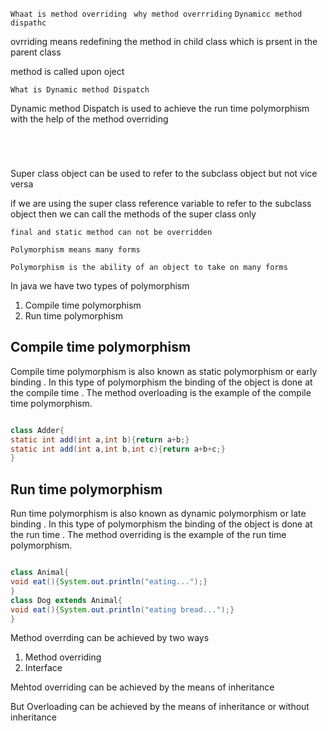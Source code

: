 `Whaat is method overriding `
`why method overrriding`
`Dynamicc method dispathc `





ovrriding means redefining the method in child class which is prsent in the parent class 



method is called upon oject 


`What is Dynamic method Dispatch `

Dynamic method Dispatch is used to achieve the run time polymorphism with the help of the method overriding


```java





```


Super class object can be used to refer to the subclass object but not vice versa

if we are using the super class reference variable to refer to the subclass object then we can call the methods of the super class only


`final and static method can not be overridden `



`Polymorphism means many forms `

`Polymorphism is the ability of an object to take on many forms `

In java we have two types of polymorphism

1. Compile time polymorphism
2. Run time polymorphism


## Compile time polymorphism

Compile time polymorphism is also known as static polymorphism or early binding . In this type of polymorphism the binding of the object is done at the compile time . The method overloading is the example of the compile time polymorphism.

```java

class Adder{
static int add(int a,int b){return a+b;}
static int add(int a,int b,int c){return a+b+c;}
}
```

## Run time polymorphism

Run time polymorphism is also known as dynamic polymorphism or late binding . In this type of polymorphism the binding of the object is done at the run time . The method overriding is the example of the run time polymorphism.

```java

class Animal{
void eat(){System.out.println("eating...");}
}
class Dog extends Animal{
void eat(){System.out.println("eating bread...");}
}
```

Method overrding can be achieved by two ways

1. Method overriding
2. Interface


Mehtod overriding can be achieved by the means of inheritance

But Overloading can be achieved by the means of inheritance or without inheritance

